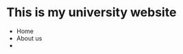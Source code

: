 <html>
  <body>
    <h1>This is my university website</h1>
    <ul>
      <li>Home</li>
      <li>About us</li>
      <li></li>
    </ul>
    
  </body>
</html>
